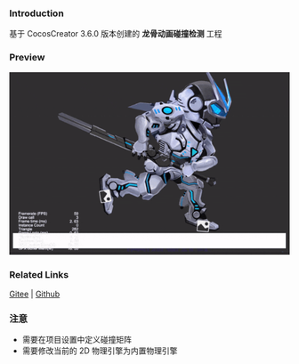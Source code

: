 ### Introduction

基于 CocosCreator 3.6.0 版本创建的 **龙骨动画碰撞检测** 工程

### Preview
![image](../../../gif/202203/2022030403.gif)

### Related Links
[Gitee](https://gitee.com/mirrors_cocos-creator/test-cases-3d/tree/v3.0/assets/cases/dragonbones) | [Github](https://github.com/cocos-creator/test-cases-3d/tree/v3.0/assets/cases/dragonbones)

### 注意
- 需要在项目设置中定义碰撞矩阵
- 需要修改当前的 2D 物理引擎为内置物理引擎